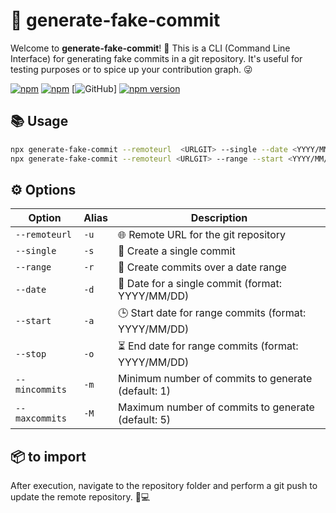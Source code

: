 # 🚀 generate-fake-commit

Welcome to **generate-fake-commit**! 🎉 This is a CLI (Command Line Interface) for generating fake commits in a git
repository. It's useful for testing purposes or to spice up your contribution graph. 😜

[![npm](https://img.shields.io/npm/v/generate-fake-commit)](https://www.npmjs.com/package/generate-fake-commit)
[![npm](https://img.shields.io/npm/dt/generate-fake-commit)](https://www.npmjs.com/package/generate-fake-commit)
[![GitHub](https://img.shields.io/github/license/rodrigobastosv/generate-fake-commit)]
[![npm version](https://badge.fury.io/js/generate-fake-commit.svg)](https://badge.fury.io/js/generate-fake-commit)


## 📚 Usage

```bash
npx generate-fake-commit --remoteurl  <URLGIT> --single --date <YYYY/MM/DD>
npx generate-fake-commit --remoteurl <URLGIT> --range --start <YYYY/MM/DD> --stop <YYYY/MM/DD>
```

## ⚙️ Options

| Option         | Alias | Description                                          |
|----------------|-------|------------------------------------------------------|
| `--remoteurl`  | `-u`  | 🌐 Remote URL for the git repository                 |
| `--single`     | `-s`  | 📌 Create a single commit                            |
| `--range`      | `-r`  | 📅 Create commits over a date range                  |
| `--date`       | `-d`  | 📆 Date for a single commit (format: YYYY/MM/DD)     |
| `--start`      | `-a`  | 🕒 Start date for range commits (format: YYYY/MM/DD) |
| `--stop`       | `-o`  | ⏳ End date for range commits (format: YYYY/MM/DD)    |
| `--mincommits` | `-m`  | Minimum number of commits to generate (default: 1)   
| `--maxcommits` | `-M`  | Maximum number of commits to generate (default: 5)   

## 📦 to import

After execution, navigate to the repository folder and perform a git push to update the remote repository. 🚀💻
